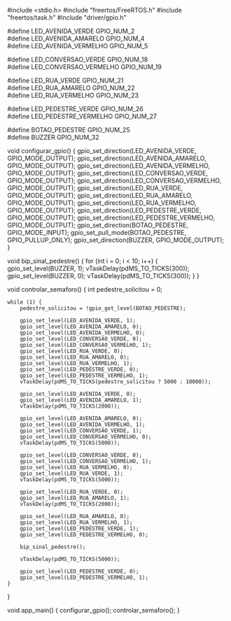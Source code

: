 #include <stdio.h>
#include "freertos/FreeRTOS.h"
#include "freertos/task.h"
#include "driver/gpio.h"

#define LED_AVENIDA_VERDE    GPIO_NUM_2  
#define LED_AVENIDA_AMARELO  GPIO_NUM_4  
#define LED_AVENIDA_VERMELHO GPIO_NUM_5  

#define LED_CONVERSAO_VERDE  GPIO_NUM_18  
#define LED_CONVERSAO_VERMELHO GPIO_NUM_19  

#define LED_RUA_VERDE    GPIO_NUM_21  
#define LED_RUA_AMARELO  GPIO_NUM_22  
#define LED_RUA_VERMELHO GPIO_NUM_23  

#define LED_PEDESTRE_VERDE  GPIO_NUM_26  
#define LED_PEDESTRE_VERMELHO GPIO_NUM_27  

#define BOTAO_PEDESTRE   GPIO_NUM_25  
#define BUZZER GPIO_NUM_32  

void configurar_gpio() {
    gpio_set_direction(LED_AVENIDA_VERDE, GPIO_MODE_OUTPUT);
    gpio_set_direction(LED_AVENIDA_AMARELO, GPIO_MODE_OUTPUT);
    gpio_set_direction(LED_AVENIDA_VERMELHO, GPIO_MODE_OUTPUT);
    gpio_set_direction(LED_CONVERSAO_VERDE, GPIO_MODE_OUTPUT);
    gpio_set_direction(LED_CONVERSAO_VERMELHO, GPIO_MODE_OUTPUT);
    gpio_set_direction(LED_RUA_VERDE, GPIO_MODE_OUTPUT);
    gpio_set_direction(LED_RUA_AMARELO, GPIO_MODE_OUTPUT);
    gpio_set_direction(LED_RUA_VERMELHO, GPIO_MODE_OUTPUT);
    gpio_set_direction(LED_PEDESTRE_VERDE, GPIO_MODE_OUTPUT);
    gpio_set_direction(LED_PEDESTRE_VERMELHO, GPIO_MODE_OUTPUT);
    gpio_set_direction(BOTAO_PEDESTRE, GPIO_MODE_INPUT);
    gpio_set_pull_mode(BOTAO_PEDESTRE, GPIO_PULLUP_ONLY);
    gpio_set_direction(BUZZER, GPIO_MODE_OUTPUT);
}

void bip_sinal_pedestre() {
    for (int i = 0; i < 10; i++) {  
        gpio_set_level(BUZZER, 1);
        vTaskDelay(pdMS_TO_TICKS(300));  
        gpio_set_level(BUZZER, 0);
        vTaskDelay(pdMS_TO_TICKS(300));
    }
}

void controlar_semaforo() {
    int pedestre_solicitou = 0;

    while (1) {
        pedestre_solicitou = !gpio_get_level(BOTAO_PEDESTRE);

        gpio_set_level(LED_AVENIDA_VERDE, 1);
        gpio_set_level(LED_AVENIDA_AMARELO, 0);
        gpio_set_level(LED_AVENIDA_VERMELHO, 0);
        gpio_set_level(LED_CONVERSAO_VERDE, 0);
        gpio_set_level(LED_CONVERSAO_VERMELHO, 1);
        gpio_set_level(LED_RUA_VERDE, 0);
        gpio_set_level(LED_RUA_AMARELO, 0);
        gpio_set_level(LED_RUA_VERMELHO, 1);
        gpio_set_level(LED_PEDESTRE_VERDE, 0);
        gpio_set_level(LED_PEDESTRE_VERMELHO, 1);
        vTaskDelay(pdMS_TO_TICKS(pedestre_solicitou ? 5000 : 10000));

        gpio_set_level(LED_AVENIDA_VERDE, 0);
        gpio_set_level(LED_AVENIDA_AMARELO, 1);
        vTaskDelay(pdMS_TO_TICKS(2000));

        gpio_set_level(LED_AVENIDA_AMARELO, 0);
        gpio_set_level(LED_AVENIDA_VERMELHO, 1);
        gpio_set_level(LED_CONVERSAO_VERDE, 1);
        gpio_set_level(LED_CONVERSAO_VERMELHO, 0);
        vTaskDelay(pdMS_TO_TICKS(5000));

        gpio_set_level(LED_CONVERSAO_VERDE, 0);
        gpio_set_level(LED_CONVERSAO_VERMELHO, 1);
        gpio_set_level(LED_RUA_VERMELHO, 0);
        gpio_set_level(LED_RUA_VERDE, 1);
        vTaskDelay(pdMS_TO_TICKS(5000));

        gpio_set_level(LED_RUA_VERDE, 0);
        gpio_set_level(LED_RUA_AMARELO, 1);
        vTaskDelay(pdMS_TO_TICKS(2000));

        gpio_set_level(LED_RUA_AMARELO, 0);
        gpio_set_level(LED_RUA_VERMELHO, 1);
        gpio_set_level(LED_PEDESTRE_VERDE, 1);
        gpio_set_level(LED_PEDESTRE_VERMELHO, 0);
        
        bip_sinal_pedestre();
        
        vTaskDelay(pdMS_TO_TICKS(5000));

        gpio_set_level(LED_PEDESTRE_VERDE, 0);
        gpio_set_level(LED_PEDESTRE_VERMELHO, 1);
    }
}

void app_main() {
    configurar_gpio();
    controlar_semaforo();
}
